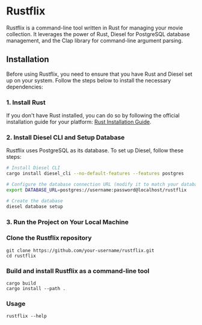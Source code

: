 # Rustflix

Rustflix is a command-line tool written in Rust for managing your movie collection. It leverages the power of Rust, Diesel for PostgreSQL database management, and the Clap library for command-line argument parsing.

## Installation

Before using Rustflix, you need to ensure that you have Rust and Diesel set up on your system. Follow the steps below to install the necessary dependencies:

### 1. Install Rust

If you don't have Rust installed, you can do so by following the official installation guide for your platform: [Rust Installation Guide](https://www.rust-lang.org/tools/install).

### 2. Install Diesel CLI and Setup Database

Rustflix uses PostgreSQL as its database. To set up Diesel, follow these steps:

```bash
# Install Diesel CLI
cargo install diesel_cli --no-default-features --features postgres

# Configure the database connection URL (modify it to match your database setup)
export DATABASE_URL=postgres://username:password@localhost/rustflix

# Create the database
diesel database setup
```


### 3. Run the Project on Your Local Machine

### Clone the Rustflix repository
```
git clone https://github.com/your-username/rustflix.git
cd rustflix
```

### Build and install Rustflix as a command-line tool
```
cargo build
cargo install --path .
```

### Usage
```
rustflix --help
```
